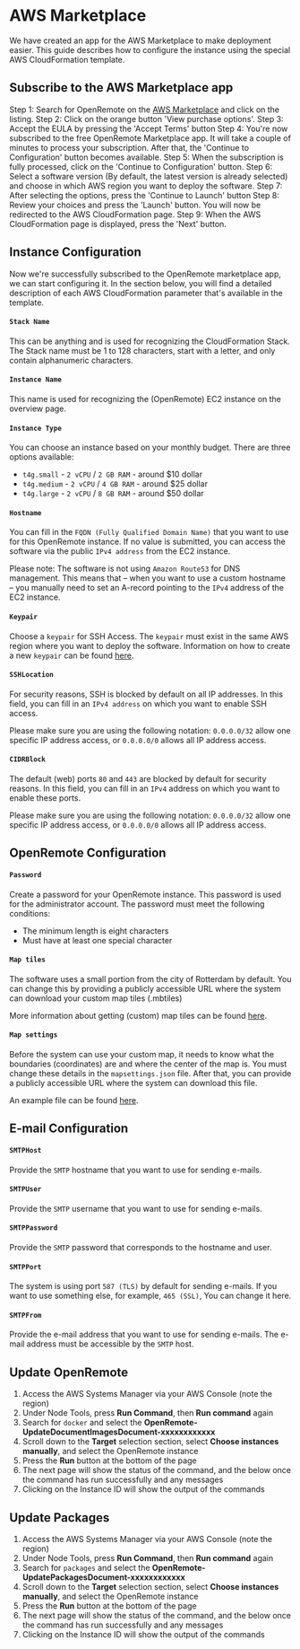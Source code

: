 # AWS Marketplace

We have created an app for the AWS Marketplace to make deployment easier. This guide describes how to configure the instance using the special AWS CloudFormation template.

## Subscribe to the AWS Marketplace app
Step 1: Search for OpenRemote on the [AWS Marketplace](https://aws.amazon.com/marketplace) and click on the listing.
Step 2: Click on the orange button 'View purchase options'.
Step 3: Accept the EULA by pressing the 'Accept Terms' button
Step 4: You're now subscribed to the free OpenRemote Marketplace app. It will take a couple of minutes to process your subscription. After that, the 'Continue to Configuration' button becomes available.
Step 5: When the subscription is fully processed, click on the 'Continue to Configuration' button.
Step 6: Select a software version (By default, the latest version is already selected) and choose in which AWS region you want to deploy the software.
Step 7: After selecting the options, press the 'Continue to Launch' button
Step 8: Review your choices and press the 'Launch' button. You will now be redirected to the AWS CloudFormation page.
Step 9: When the AWS CloudFormation page is displayed, press the 'Next' button.

## Instance Configuration
Now we're successfully subscribed to the OpenRemote marketplace app, we can start configuring it. In the section below, you will find a detailed description of each AWS CloudFormation parameter that's available in the template.

#### `Stack Name`
This can be anything and is used for recognizing the CloudFormation Stack. The Stack name must be 1 to 128 characters, start with a letter, and only contain alphanumeric characters.


#### `Instance Name`
This name is used for recognizing the (OpenRemote) EC2 instance on the overview page.

#### `Instance Type`
You can choose an instance based on your monthly budget. There are three options available:
- `t4g.small` - `2 vCPU` / `2 GB RAM` - around $10 dollar
- `t4g.medium` - `2 vCPU` / `4 GB RAM` - around $25 dollar
- `t4g.large` - `2 vCPU` / `8 GB RAM` - around $50 dollar

#### `Hostname`
You can fill in the `FQDN (Fully Qualified Domain Name)` that you want to use for this OpenRemote instance. If no value is submitted, you can access the software via the public `IPv4 address` from the EC2 instance.

Please note: The software is not using `Amazon Route53` for DNS management. This means that – when you want to use a custom hostname – you manually need to set an A-record pointing to the `IPv4` address of the EC2 instance.

#### `Keypair`
Choose a `keypair` for SSH Access. The `keypair` must exist in the same AWS region where you want to deploy the software. 
Information on how to create a new `keypair` can be found [here](https://eu-central-1.console.aws.amazon.com/ec2/home?region=REGION#KeyPairs:).

#### `SSHLocation`
For security reasons, SSH is blocked by default on all IP addresses. In this field, you can fill in an `IPv4 address` on which you want to enable SSH access.

Please make sure you are using the following notation:
`0.0.0.0/32` allow one specific IP address access, or `0.0.0.0/0` allows all IP address access.

#### `CIDRBlock`
The default (web) ports `80` and `443` are blocked by default for security reasons.
In this field, you can fill in an `IPv4` address on which you want to enable these ports.

Please make sure you are using the following notation:
`0.0.0.0/32` allow one specific IP address access, or `0.0.0.0/0` allows all IP address access.

## OpenRemote Configuration

#### `Password`
Create a password for your OpenRemote instance. This password is used for the administrator account.
The password must meet the following conditions:
- The minimum length is eight characters
- Must have at least one special character

#### `Map tiles`
The software uses a small portion from the city of Rotterdam by default. You can change this by providing a publicly accessible URL where the system can download your custom map tiles (.mbtiles) 

More information about getting (custom) map tiles can be found [here](https://docs.openremote.io/docs/developer-guide/working-on-ui-and-apps/).

#### `Map settings`
Before the system can use your custom map, it needs to know what the boundaries (coordinates) are and where the center of the map is.
You must change these details in the `mapsettings.json` file. After that, you can provide a publicly accessible URL where the system can download this file.

An example file can be found [here](https://github.com/openremote/openremote/blob/master/manager/src/map/mapsettings.json).

## E-mail Configuration

#### `SMTPHost`
Provide the `SMTP` hostname that you want to use for sending e-mails.

#### `SMTPUser`
Provide the `SMTP` username that you want to use for sending e-mails.

#### `SMTPPassword`
Provide the `SMTP` password that corresponds to the hostname and user.

#### `SMTPPort`
The system is using port `587 (TLS)` by default for sending e-mails. If you want to use something else, for example, `465 (SSL)`, You can change it here.

#### `SMTPFrom`
Provide the e-mail address that you want to use for sending e-mails. The e-mail address must be accessible by the `SMTP` host.

## Update OpenRemote

1. Access the AWS Systems Manager via your AWS Console (note the region)
2. Under Node Tools, press **Run Command**, then **Run command** again
3. Search for `docker` and select the **OpenRemote-UpdateDocumentImagesDocument-xxxxxxxxxxxx**
4. Scroll down to the **Target** selection section, select **Choose instances manually**, and select the OpenRemote instance
5. Press the **Run** button at the bottom of the page
6. The next page will show the status of the command, and the below once the command has run successfully and any messages
7. Clicking on the Instance ID will show the output of the commands

## Update Packages

1. Access the AWS Systems Manager via your AWS Console (note the region)
2. Under Node Tools, press **Run Command**, then **Run command** again
3. Search for `packages` and select the **OpenRemote-UpdatePackagesDocument-xxxxxxxxxxxx**
4. Scroll down to the **Target** selection section, select **Choose instances manually**, and select the OpenRemote instance
5. Press the **Run** button at the bottom of the page
6. The next page will show the status of the command, and the below once the command has run successfully and any messages
7. Clicking on the Instance ID will show the output of the commands